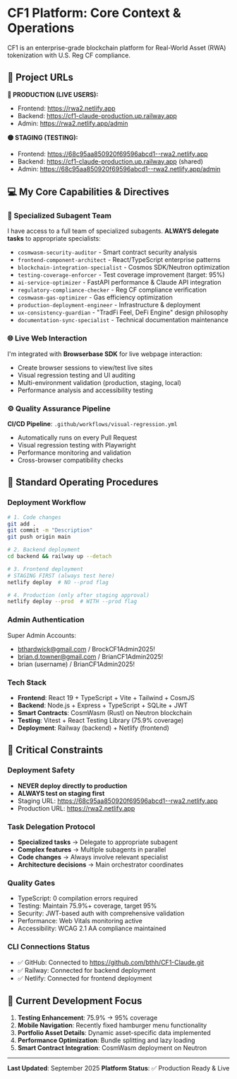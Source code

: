 # CF1 Platform: Core Context & Operations

CF1 is an enterprise-grade blockchain platform for Real-World Asset (RWA) tokenization with U.S. Reg CF compliance.

## 🚀 Project URLs

**🔴 PRODUCTION (LIVE USERS):**
- Frontend: https://rwa2.netlify.app
- Backend: https://cf1-claude-production.up.railway.app
- Admin: https://rwa2.netlify.app/admin

**🟡 STAGING (TESTING):**
- Frontend: https://68c95aa850920f69596abcd1--rwa2.netlify.app
- Backend: https://cf1-claude-production.up.railway.app (shared)
- Admin: https://68c95aa850920f69596abcd1--rwa2.netlify.app/admin

## 💻 My Core Capabilities & Directives

### **🤖 Specialized Subagent Team**
I have access to a full team of specialized subagents. **ALWAYS delegate tasks** to appropriate specialists:

- `cosmwasm-security-auditor` - Smart contract security analysis
- `frontend-component-architect` - React/TypeScript enterprise patterns
- `blockchain-integration-specialist` - Cosmos SDK/Neutron optimization
- `testing-coverage-enforcer` - Test coverage improvement (target: 95%)
- `ai-service-optimizer` - FastAPI performance & Claude API integration
- `regulatory-compliance-checker` - Reg CF compliance verification
- `cosmwasm-gas-optimizer` - Gas efficiency optimization
- `production-deployment-engineer` - Infrastructure & deployment
- `ux-consistency-guardian` - "TradFi Feel, DeFi Engine" design philosophy
- `documentation-sync-specialist` - Technical documentation maintenance

### **🌐 Live Web Interaction**
I'm integrated with **Browserbase SDK** for live webpage interaction:
- Create browser sessions to view/test live sites
- Visual regression testing and UI auditing
- Multi-environment validation (production, staging, local)
- Performance analysis and accessibility testing

### **⚙️ Quality Assurance Pipeline**
**CI/CD Pipeline**: `.github/workflows/visual-regression.yml`
- Automatically runs on every Pull Request
- Visual regression testing with Playwright
- Performance monitoring and validation
- Cross-browser compatibility checks

## 🔧 Standard Operating Procedures

### **Deployment Workflow**
```bash
# 1. Code changes
git add .
git commit -m "Description"
git push origin main

# 2. Backend deployment
cd backend && railway up --detach

# 3. Frontend deployment
# STAGING FIRST (always test here)
netlify deploy  # NO --prod flag

# 4. Production (only after staging approval)
netlify deploy --prod  # WITH --prod flag
```

### **Admin Authentication**
Super Admin Accounts:
- bthardwick@gmail.com / BrockCF1Admin2025!
- brian.d.towner@gmail.com / BrianCF1Admin2025!
- brian (username) / BrianCF1Admin2025!

### **Tech Stack**
- **Frontend**: React 19 + TypeScript + Vite + Tailwind + CosmJS
- **Backend**: Node.js + Express + TypeScript + SQLite + JWT
- **Smart Contracts**: CosmWasm (Rust) on Neutron blockchain
- **Testing**: Vitest + React Testing Library (75.9% coverage)
- **Deployment**: Railway (backend) + Netlify (frontend)

## 🚨 Critical Constraints

### **Deployment Safety**
- **NEVER deploy directly to production**
- **ALWAYS test on staging first**
- Staging URL: https://68c95aa850920f69596abcd1--rwa2.netlify.app
- Production URL: https://rwa2.netlify.app

### **Task Delegation Protocol**
- **Specialized tasks** → Delegate to appropriate subagent
- **Complex features** → Multiple subagents in parallel
- **Code changes** → Always involve relevant specialist
- **Architecture decisions** → Main orchestrator coordinates

### **Quality Gates**
- TypeScript: 0 compilation errors required
- Testing: Maintain 75.9%+ coverage, target 95%
- Security: JWT-based auth with comprehensive validation
- Performance: Web Vitals monitoring active
- Accessibility: WCAG 2.1 AA compliance maintained

### **CLI Connections Status**
- ✅ GitHub: Connected to https://github.com/bthh/CF1-Claude.git
- ✅ Railway: Connected for backend deployment
- ✅ Netlify: Connected for frontend deployment

## 🎯 Current Development Focus

1. **Testing Enhancement**: 75.9% → 95% coverage
2. **Mobile Navigation**: Recently fixed hamburger menu functionality
3. **Portfolio Asset Details**: Dynamic asset-specific data implemented
4. **Performance Optimization**: Bundle splitting and lazy loading
5. **Smart Contract Integration**: CosmWasm deployment on Neutron

---

**Last Updated**: September 2025
**Platform Status**: ✅ Production Ready & Live